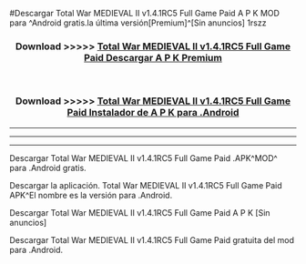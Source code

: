 #Descargar Total War MEDIEVAL II v1.4.1RC5 Full Game Paid  A P K MOD para ^Android gratis.la última versión[Premium]^[Sin anuncios] 1rszz



<div align="center">
<h3>Download >>>>> <a href="https://es-web.web.app/?es= ${title}">Total War MEDIEVAL II v1.4.1RC5 Full Game Paid  Descargar A P K Premium</a></h3><br>

<h3>Download >>>>> <a href="https://es-web.web.app/?es= ${title}">Total War MEDIEVAL II v1.4.1RC5 Full Game Paid  Instalador de A P K para .Android</a></h3>
</div>


----------------------------------------------------------

----------------------------------------------------------

----------------------------------------------------------

Descargar Total War MEDIEVAL II v1.4.1RC5 Full Game Paid  .APK^MOD^ para .Android gratis.

Descargar la aplicación. Total War MEDIEVAL II v1.4.1RC5 Full Game Paid  APK^El nombre es la versión para .Android.

Descargar Total War MEDIEVAL II v1.4.1RC5 Full Game Paid  A P K [Sin anuncios]

Descargar Total War MEDIEVAL II v1.4.1RC5 Full Game Paid  gratuita del mod para .Android.